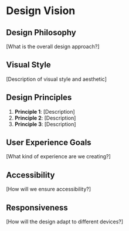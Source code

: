 # Design Vision

## Design Philosophy
[What is the overall design approach?]

## Visual Style
[Description of visual style and aesthetic]

## Design Principles
1. **Principle 1**: [Description]
2. **Principle 2**: [Description]
3. **Principle 3**: [Description]

## User Experience Goals
[What kind of experience are we creating?]

## Accessibility
[How will we ensure accessibility?]

## Responsiveness
[How will the design adapt to different devices?]
